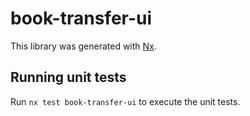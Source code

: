 # book-transfer-ui

This library was generated with [Nx](https://nx.dev).

## Running unit tests

Run `nx test book-transfer-ui` to execute the unit tests.
